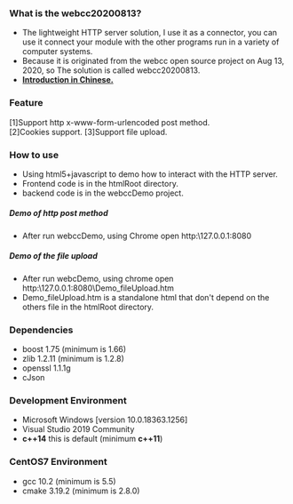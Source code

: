 ### What is the webcc20200813?
+ The lightweight HTTP server solution, I use it as a connector, you can use it connect your module with the other programs run in a variety of computer systems.
+ Because it is originated from the webcc open source project on Aug 13, 2020, so The solution is called webcc20200813.
+ **[Introduction in Chinese.](https://blog.csdn.net/lee353086/article/details/109486317?ops_request_misc=%25257B%252522request%25255Fid%252522%25253A%252522161068094116780277020706%252522%25252C%252522scm%252522%25253A%25252220140713.130102334.pc%25255Fblog.%252522%25257D&request_id=161068094116780277020706&biz_id=0&utm_medium=distribute.pc_search_result.none-task-blog-2~blog~first_rank_v2~rank_v29-1-109486317.pc_v2_rank_blog_default&utm_term=webcc)**
 
### Feature
[1]Support http x-www-form-urlencoded post method.  
[2]Cookies support.
[3]Support file upload.  

### How to use
+ Using html5+javascript to demo how to interact with the HTTP server.
+ Frontend code is in the htmlRoot directory.
+ backend code is in the webccDemo project.  

##### Demo of  http post method
+ After run webccDemo, using Chrome open http:\\127.0.0.1:8080
##### Demo of the file upload
+ After run webcDemo, using chrome open http:\\127.0.0.1:8080\Demo_fileUpload.htm
+ Demo_fileUpload.htm is a standalone html that don't depend on the others file in the htmlRoot directory.

### Dependencies
+ boost 1.75 (minimum is 1.66)
+ zlib 1.2.11 (minimum is 1.2.8)
+ openssl 1.1.1g
+ cJson
  
### Development Environment
+ Microsoft Windows [version 10.0.18363.1256]
+ Visual Studio 2019 Community
+ __c++14__ this is default (minimum __c++11__)
  
### CentOS7 Environment
+ gcc 10.2 (minimum is 5.5)
+ cmake 3.19.2 (minimum is 2.8.0)
